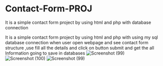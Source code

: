 # Contact-Form-PROJ
It is a simple contact form project by using html and php with database connection

It is a simple contact form project by using html and php with using my sql database connection when user open webpage and see contact form structure ,use fill all the details and click on button submit and get the all Information going to save in databases ![Screenshot (99)](https://user-images.githubusercontent.com/118659630/225588717-c2fbf680-efbf-4fff-a0f4-99ad4ec29b2e.png)
![Screenshot (100)](https://user-images.githubusercontent.com/118659630/225589237-0c21e7d0-469a-4541-ac33-bfb60150bff5.png)
![Screenshot (99)](https://user-images.githubusercontent.com/118659630/225589323-577b3dc5-2041-4c66-85b9-3c4dfb41996b.png)

